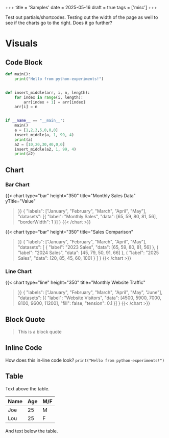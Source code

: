 +++
title = 'Samples'
date = 2025-05-16
draft = true
tags = ['misc']
+++

Test out partials/shortcodes. Testing out the width of the page as well to see if the charts go to the right. Does it go further?

# Visuals

## Code Block
```python
def main():
    print("Hello from python-experiments!")


def insert_middle(arr, i, n, length):
    for index in range(i, length):
        arr[index + 1] = arr[index]
    arr[i] = n


if __name__ == "__main__":
    main()
    a = [1,2,3,5,0,0,0]
    insert_middle(a, 1, 99, 4)
    print(a)
    a2 = [10,20,30,40,0,0]
    insert_middle(a2, 1, 99, 4)
    print(a2)
```

## Chart
### Bar Chart

{{< chart 
    type="bar" 
    height="350" 
    title="Monthly Sales Data" 
    yTitle="Value"
>}}
{
    "labels": ["January", "February", "March", "April", "May"],
    "datasets": [{
        "label": "Monthly Sales",
        "data": [65, 59, 80, 81, 56],
        "borderWidth": 1
    }]
}
{{< /chart >}}

{{< chart 
    type="bar" 
    height="350" 
    title="Sales Comparison"
>}}
{
    "labels": ["January", "February", "March", "April", "May"],
    "datasets": [
        {
            "label": "2023 Sales",
            "data": [65, 59, 80, 81, 56]
        },
        {
            "label": "2024 Sales",
            "data": [45, 79, 50, 91, 66]
        },
        {
            "label": "2025 Sales",
            "data": [20, 85, 45, 60, 100]
        }
    ]
}
{{< /chart >}}

### Line Chart
{{< chart 
    type="line" 
    height="350" 
    title="Monthly Website Traffic" 
>}}
{
    "labels": ["January", "February", "March", "April", "May", "June"],
    "datasets": [{
        "label": "Website Visitors",
        "data": [4500, 5900, 7000, 8100, 9600, 11200],
        "fill": false,
        "tension": 0.1
    }]
}
{{< /chart >}}


## Block Quote
> This is a block quote

## Inline Code
How does this in-line code look? `print("Hello from python-experiments!")`

## Table
Text above the table.

| Name | Age | M/F |
|------|-----|-----|
| Joe  | 25  | M   |
| Lou  | 25  | F   |

And text below the table.